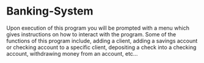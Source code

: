 # Banking-System
Upon execution of this program you will be prompted with a menu which gives instructions on how to interact with the program.
Some of the functions of this program include, adding a client, adding a savings account or checking account to a specific client, depositing a check into a checking account, withdrawing money from an account, etc...
